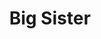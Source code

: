 ---
abv: 8.0%
alt:
availability: Keg
bitterness: Moderate
description: This beer is our interpretation of a Double IPA, it’s loaded with hops and fits within the ABV range for a standard example. The IBUs are there but the bitterness is subdued and thanks to a touch of oats in the recipe it drinks incredibly smooth.
gravity: '1.070'
hops: 
img: big-sister.jpg
layout: beer
malt: 
modal-id: big-sister
on-tap: yup
sourness: None
style: American Triple IPA
title: Big Sister
---